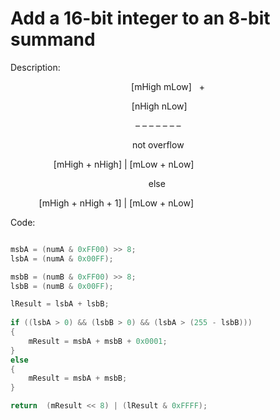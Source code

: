 # Add a 16-bit integer to an 8-bit summand


Description:

<p align="center">[mHigh mLow]&nbsp&nbsp&nbsp+</p>
<p align="center">[nHigh nLow]&nbsp&nbsp&nbsp&nbsp&nbsp&nbsp&nbsp</p>
<p align="center">– – – – – – –&nbsp&nbsp&nbsp&nbsp&nbsp&nbsp&nbsp&nbsp</p>
<p align="center"> not overflow &nbsp&nbsp&nbsp&nbsp&nbsp&nbsp&nbsp</p>
<p align="center">[mHigh + nHigh] | [mLow + nLow] &nbsp&nbsp&nbsp&nbsp&nbsp&nbsp&nbsp&nbsp&nbsp&nbsp&nbsp&nbsp&nbsp&nbsp&nbsp&nbsp&nbsp&nbsp&nbsp&nbsp&nbsp&nbsp&nbsp&nbsp&nbsp&nbsp&nbsp&nbsp&nbsp&nbsp&nbsp&nbsp&nbsp&nbsp&nbsp</p>
<p align="center"> else &nbsp&nbsp&nbsp&nbsp&nbsp&nbsp&nbsp&nbsp</p>
<p align="center">[mHigh + nHigh + 1] | [mLow + nLow]&nbsp&nbsp&nbsp&nbsp&nbsp&nbsp&nbsp&nbsp&nbsp&nbsp&nbsp&nbsp&nbsp&nbsp&nbsp&nbsp&nbsp&nbsp&nbsp&nbsp&nbsp&nbsp&nbsp&nbsp&nbsp&nbsp&nbsp&nbsp&nbsp&nbsp&nbsp&nbsp&nbsp&nbsp&nbsp&nbsp&nbsp&nbsp&nbsp&nbsp&nbsp&nbsp</p>

Code: 

```cpp

msbA = (numA & 0xFF00) >> 8;
lsbA = (numA & 0x00FF);

msbB = (numB & 0xFF00) >> 8;
lsbB = (numB & 0x00FF);

lResult = lsbA + lsbB;
  
if ((lsbA > 0) && (lsbB > 0) && (lsbA > (255 - lsbB)))
{
	mResult = msbA + msbB + 0x0001;
}
else
{
	mResult = msbA + msbB;
}

return  (mResult << 8) | (lResult & 0xFFFF);

```




